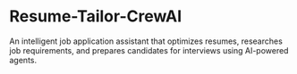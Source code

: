 # Resume-Tailor-CrewAI
An intelligent job application assistant that optimizes resumes, researches job requirements, and prepares candidates for interviews using AI-powered agents.
